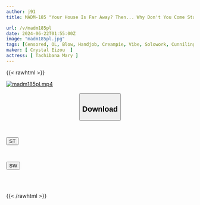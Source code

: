 ```yaml
---
author: j91
title: MADM-185 "Your House Is Far Away? Then... Why Don't You Come Stay At My Place?" I Missed The Last Train And Stayed At My Place, And My Normally Serious Boss Showed Me Her Slutty Side, Something I'd Never Imagine She Had At Work... Mary Tachibana

url: /v/madm185pl
date: 2024-06-22T01:55:00Z
image: "madm185pl.jpg"
tags: [Censored, OL, Blow, Handjob, Creampie, Vibe, Solowork, Cunnilingus, Big Tits, Titty Fuck, Cowgirl, Finger Fuck, Electric Massager, Slut, Breasts, Affair, Facesitting, Female Boss, Business Attire]
maker: [ Crystal Eizou  ]
actress: [ Tachibana Mary ]
---
```



{{< rawhtml >}}

<div class="video" data-videoid="GKx9JbXoAKc1pyD">
    <a href="javascript:;">
        <img src="/v/madm185pl/madm185pl.jpg" width="WIDTH" height="HEIGHT" alt="madm185pl.mp4" loading="lazy">
    </a>
</div>

<script type="text/javascript" src="https://j91.asia/asset/on-demand-st.js"></script>

<br>
  <link rel="stylesheet" href="https://j91.asia/asset/bs5.css">
  
  <center>
  <button class="btn btn-primary" type="button" data-bs-toggle="collapse" data-bs-target=".multi-collapse" aria-expanded="false" aria-controls="multiCollapseExample1 multiCollapseExample2"><h2>Download</h2></button></center>
</p>
<div class="row">
  <div class="col">
    <div class="collapse multi-collapse" id="multiCollapseExample1">
      <div class="card card-body">
	      	      <br>
<div class="buttons">  
<p><a href="/v/madm185pl/st.html" target="_blank"><button class="btn-hover color-3"><i class="fa fa-download"></i> ST</button></a></p></div>
    </div>
  </div>
</div>
  <div class="col">
    <div class="collapse multi-collapse" id="multiCollapseExample2">
      <div class="card card-body">
	      <br>
<div class="buttons">
<p><a href="/v/madm185pl/sw.html" target="_blank"><button class="btn-hover color-2"><i class="fa fa-download"></i> SW</button></a></p></div>
<br><br>
      </div>
    </div>
  </div>
</div>

{{< /rawhtml >}}